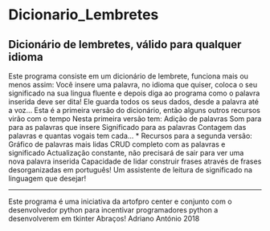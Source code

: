 # Dicionario_Lembretes
Dicionário de lembretes, válido para qualquer idioma
------------------------------------------------------
Este programa consiste em um dicionário de lembrete, funciona mais ou menos assim:
Você insere uma palavra, no idioma que quiser, coloca o seu significado na sua lingua fluente e depois diga ao programa como o palavra inserida deve ser dita!
Ele guarda todos os seus dados, desde a palavra até a voz...
Esta é a primeira versão do dicionário, então alguns outros recursos virão com o tempo
Nesta primeira versão tem:
Adição de palavras
Som para para as palavras que insere
Significado para as palavras
Contagem das palavras e quantas vogais tem cada...
*
Recursos para a segunda versão:
Gráfico de palavras mais lidas
CRUD completo com as palavras e significado
Actualização constante, não precisará de sair para ver uma nova palavra inserida
Capacidade de lidar construir frases através de frases desorganizadas em português!
Um assistente de leitura de significado na linguagem que desejar!


---------------------------------------
Este programa é uma iniciativa da artofpro center e conjunto com o desenvolvedor python para incentivar programadores python a desenvolverem em tkinter
Abraços! Adriano António 2018
